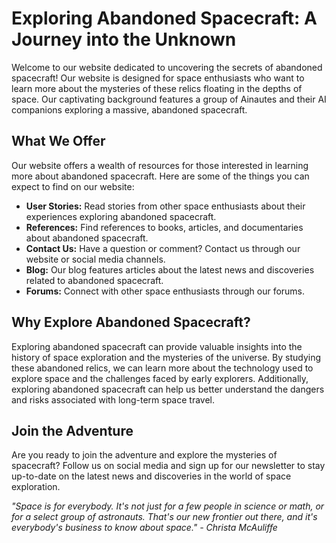 <!--font:Montserrat-->

# Exploring Abandoned Spacecraft: A Journey into the Unknown

Welcome to our website dedicated to uncovering the secrets of abandoned spacecraft! Our website is designed for space enthusiasts who want to learn more about the mysteries of these relics floating in the depths of space. Our captivating background features a group of Ainautes and their AI companions exploring a massive, abandoned spacecraft.

## What We Offer
Our website offers a wealth of resources for those interested in learning more about abandoned spacecraft. Here are some of the things you can expect to find on our website:

- **User Stories:** Read stories from other space enthusiasts about their experiences exploring abandoned spacecraft.
- **References:** Find references to books, articles, and documentaries about abandoned spacecraft.
- **Contact Us:** Have a question or comment? Contact us through our website or social media channels.
- **Blog:** Our blog features articles about the latest news and discoveries related to abandoned spacecraft.
- **Forums:** Connect with other space enthusiasts through our forums.

## Why Explore Abandoned Spacecraft?
Exploring abandoned spacecraft can provide valuable insights into the history of space exploration and the mysteries of the universe. By studying these abandoned relics, we can learn more about the technology used to explore space and the challenges faced by early explorers. Additionally, exploring abandoned spacecraft can help us better understand the dangers and risks associated with long-term space travel.

## Join the Adventure
Are you ready to join the adventure and explore the mysteries of spacecraft? Follow us on social media and sign up for our newsletter to stay up-to-date on the latest news and discoveries in the world of space exploration. 

_"Space is for everybody. It's not just for a few people in science or math, or for a select group of astronauts. That's our new frontier out there, and it's everybody's business to know about space." - Christa McAuliffe_

<!--

Write me content for website with wallpaper which alt text is:

"A group of Ainautes and their AI companions exploring a massive, abandoned spacecraft floating in the depths of space."

The name/title of the page should not be 1:1 copy of the alt text but rather a real content of the website which is using this wallpaper.

- Use markdown format 
- Start with heading
- Heading should be short and concise
- The content should look like a real website 
- The website should not be about the wallpaper, wallpaper is just a related background
- Heading should be contain work "wallpaper" or "background"
- Include real sections like references, contact, user stories, etc. use things relevant to the page purpose.
- Feel free to use structure like headings, bullets, numbering, blockquotes, paragraphs, horizontal lines, etc.
- You can use formatting like bold or _italic_
- You can include UTF-8 emojis
- Links should be only #hash anchors (and you can refer to the document itself)
- Do not include images


---


# Exploring the Mysteries of Spacecraft: A Wallpaper Background for Your Adventure

Welcome to our website dedicated to exploring the mysteries of spacecraft! Our website is designed for space enthusiasts who want to learn more about abandoned spacecraft floating in the depths of space. Our wallpaper background features a group of Ainautes and their AI companions exploring a massive, abandoned spacecraft. 

## What We Offer
Our website offers a variety of resources for those interested in learning more about abandoned spacecraft. Here are some of the things you can expect to find on our website:

- **User Stories:** Read stories from other space enthusiasts about their experiences exploring abandoned spacecraft.
- **References:** Find references to books, articles, and documentaries about abandoned spacecraft.
- **Contact Us:** Have a question or comment? Contact us through our website or social media channels.
- **Blog:** Our blog features articles about the latest news and discoveries related to abandoned spacecraft.
- **Forums:** Connect with other space enthusiasts through our forums.

## Why Explore Abandoned Spacecraft?
Exploring abandoned spacecraft can provide valuable insights into the history of space exploration and the mysteries of the universe. By studying these abandoned relics, we can learn more about the technology used to explore space and the challenges faced by early explorers. Additionally, exploring abandoned spacecraft can help us better understand the dangers and risks associated with long-term space travel.

## Join the Adventure
Are you ready to join the adventure and explore the mysteries of spacecraft? Follow us on social media and sign up for our newsletter to stay up-to-date on the latest news and discoveries in the world of space exploration. 

_"Space is for everybody. It's not just for a few people in science or math, or for a select group of astronauts. That's our new frontier out there, and it's everybody's business to know about space." - Christa McAuliffe_


---


Heading should not include word "wallpaper". The website should not be about the wallpaper itself, wallpaper is just a related background, rewrite whole content.


---


# Uncovering the Secrets of Abandoned Spacecraft: A Journey into the Unknown

Welcome to our website dedicated to uncovering the secrets of abandoned spacecraft! Our website is designed for space enthusiasts who want to learn more about the mysteries of these relics floating in the depths of space. Our captivating background features a group of Ainautes and their AI companions exploring a massive, abandoned spacecraft.

## What We Offer
Our website offers a wealth of resources for those interested in learning more about abandoned spacecraft. Here are some of the things you can expect to find on our website:

- **User Stories:** Read stories from other space enthusiasts about their experiences exploring abandoned spacecraft.
- **References:** Find references to books, articles, and documentaries about abandoned spacecraft.
- **Contact Us:** Have a question or comment? Contact us through our website or social media channels.
- **Blog:** Our blog features articles about the latest news and discoveries related to abandoned spacecraft.
- **Forums:** Connect with other space enthusiasts through our forums.

## Why Explore Abandoned Spacecraft?
Exploring abandoned spacecraft can provide valuable insights into the history of space exploration and the mysteries of the universe. By studying these abandoned relics, we can learn more about the technology used to explore space and the challenges faced by early explorers. Additionally, exploring abandoned spacecraft can help us better understand the dangers and risks associated with long-term space travel.

## Join the Adventure
Are you ready to join the adventure and explore the mysteries of spacecraft? Follow us on social media and sign up for our newsletter to stay up-to-date on the latest news and discoveries in the world of space exploration. 

_"Space is for everybody. It's not just for a few people in science or math, or for a select group of astronauts. That's our new frontier out there, and it's everybody's business to know about space." - Christa McAuliffe_


---


Write me a Google font which is best fitting for the website.

Pick from the list:
- Barlow Condensed
- Lato
- Great Vibes
- Alegreya
- Raleway
- Orbitron
- Dancing Script
- Montserrat
- Creepster
- Cinzel Decorative
- Playfair Display
- Poppins
- Exo 2
- Cabin
- Roboto
- Inter
- Open Sans
- IBM Plex Sans
- Futura
- Lobster
- Cormorant Garamond
- Cinzel


Write just the font name nothing else.


---


Montserrat

-->
